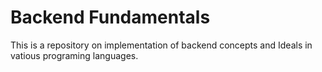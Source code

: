 # Backend Fundamentals

This is a repository on implementation of backend concepts and Ideals in vatious programing languages.
